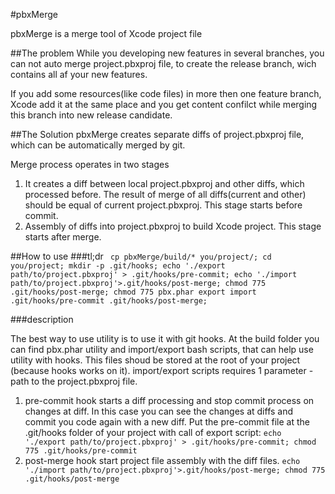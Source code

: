 #pbxMerge

pbxMerge is a merge tool of Xcode project file 

##The problem
While you developing new features in several branches, you can not auto merge project.pbxproj file, to create the release branch, wich contains all af your new features. 

If you add some resources(like code files) in more then one feature branch, Xcode add it at the same place and you get content confilct while merging this branch into new release candidate.
 
##The Solution
pbxMerge creates separate diffs of project.pbxproj file, which can be automatically merged by git.

Merge process operates in two stages
1. It creates a diff between local project.pbxproj and other diffs, which processed before. The result of merge of all diffs(current and other) should be equal of current project.pbxproj. This stage starts before commit.
2. Assembly of diffs into project.pbxproj to build Xcode project. This stage starts after merge.
 
##How to use
###tl;dr
`
cp pbxMerge/build/* you/project/;
cd you/project;
mkdir -p .git/hooks;
echo './export path/to/project.pbxproj' > .git/hooks/pre-commit;
echo './import path/to/project.pbxproj'>.git/hooks/post-merge; chmod 775 .git/hooks/post-merge;
chmod 775 pbx.phar export import .git/hooks/pre-commit .git/hooks/post-merge;`

###description

The best way to use utility is to use it with git hooks.
At the build folder you can find pbx.phar utility and import/export bash scripts, that can help use utility with hooks. This files shoud be stored at the root of your project (because hooks works on it). import/export scripts requires 1 parameter - path to the project.pbxproj file.

1. pre-commit hook starts a diff processing and stop commit process on changes at diff. In this case you can see the changes at diffs and commit you code again with a new diff. Put the pre-commit file at the .git/hooks folder of your project with call of export script: `echo './export path/to/project.pbxproj' > .git/hooks/pre-commit; chmod 775 .git/hooks/pre-commit ` 
2. post-merge hook start project file assembly with the diff files. `echo './import path/to/project.pbxproj'>.git/hooks/post-merge; chmod 775 .git/hooks/post-merge`    

